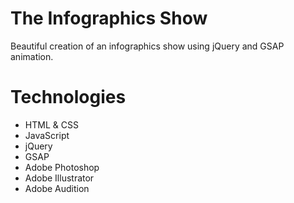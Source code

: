 # The Infographics Show
 Beautiful creation of an infographics show using jQuery and GSAP animation.
 
# Technologies
- HTML & CSS
- JavaScript
- jQuery
- GSAP
- Adobe Photoshop
- Adobe Illustrator
- Adobe Audition
